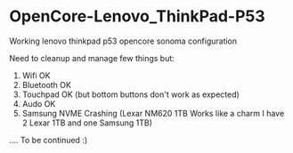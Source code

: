 # OpenCore-Lenovo_ThinkPad-P53
Working lenovo thinkpad p53 opencore sonoma configuration

Need to cleanup and manage few things but:

1) Wifi OK
2) Bluetooth OK
3) Touchpad OK (but bottom buttons don't work as expected)
4) Audo OK
5) Samsung NVME Crashing (Lexar NM620 1TB Works like a charm I have 2 Lexar 1TB and one Samsung 1TB)

....
To be continued :)
